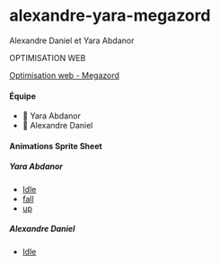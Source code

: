 # alexandre-yara-megazord

Alexandre Daniel et Yara Abdanor

OPTIMISATION WEB

[Optimisation web - Megazord](https://smnarnold.com/projets/megazord)

<h4>Équipe</h4>

- 🔴 Yara Abdanor
- 🔵 Alexandre Daniel

<h4>Animations Sprite Sheet</h4>

<h5>Yara Abdanor</h5>

- [Idle](https://codepen.io/Yarata/pen/KKZxzPE)
- [fall](https://codepen.io/Yarata/pen/JjMaVMg)
- [up](https://codepen.io/Yarata/pen/MWrqRZZ)

<h5>Alexandre Daniel</h5>

- [Idle](https://codepen.io/PouPou/pen/yLpRyYp)
